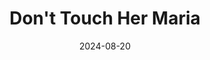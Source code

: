 ---
title: Don't Touch Her Maria
fulltitle: Don't Touch Her Maria
date: 2024-08-20
tags:
- 2024
characters:
- tzipora
categories:
- landscapes
keywords:
- 2024
rgb: 127.86, 139.36, 96.496
url: /stories/mary/
image: /images/fullres/mary.jpg
caption: She loves her Mary.
---